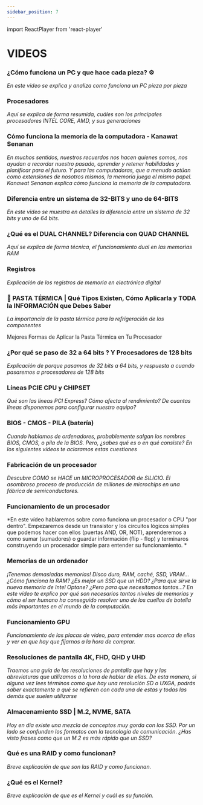 ```yaml
---
sidebar_position: 7
---
```

import ReactPlayer from 'react-player'

# VIDEOS

### ¿Cómo funciona un PC y que hace cada pieza? ⚙️
*En este video se explica y analiza como funciona un PC pieza por pieza*

<ReactPlayer playing={false} controls url='https://youtu.be/0zkX6nlpiSk?si=WfFnCuuHK1ndp7u9' />

### Procesadores
*Aquí se explica de forma resumida, cuáles son los principales procesadores INTEL CORE, AMD, y sus generaciones*

<ReactPlayer playing={false} controls url='https://www.youtube.com/watch?v=VDkIRD_CA6s' />

### Cómo funciona la memoria de la computadora - Kanawat Senanan
*En muchos sentidos, nuestros recuerdos nos hacen quienes somos, nos ayudan a recordar nuestro pasado, aprender y retener
habilidades y planificar para el futuro. Y para las computadoras, que a menudo actúan como extensiones de nosotros mismos,
la memoria juega el mismo papel. Kanawat Senanan explica cómo funciona la memoria de la computadora.*

<ReactPlayer playing={false} controls url='https://youtu.be/Sq3OjI3tVIM?si=YK1h-ytYS18299H_' />

### Diferencia entre un sistema de 32-BITS y uno de 64-BITS
*En este video se muestra en detalles la diferencia entre un sistema de 32 bits y uno de 64 bits.*

<ReactPlayer playing={false} controls url='https://youtu.be/a4iJs-rJHLY?si=VdpkR1uDm6SveIaR' />

### ¿Qué es el DUAL CHANNEL? Diferencia con QUAD CHANNEL
*Aquí se explica de forma técnica, el funcionamiento dual en las memorias RAM*

<ReactPlayer playing={false} controls url='https://youtu.be/j7Jvys3ApOQ?si=55gJtZqVEeBNhQAs' />

### Registros
*Explicación de los registros de memoria en electrónica digital*

<ReactPlayer playing={false} controls url='https://youtu.be/Kaq59Z9Z7Us?si=NbGhLIybqGC2FU5A' />

### 💉 PASTA TÉRMICA | Qué Tipos Existen, Cómo Aplicarla y TODA la INFORMACIÓN que Debes Saber
*La importancia de la pasta térmica para la refrigeración de los componentes*

<ReactPlayer playing={false} controls url='https://youtu.be/BXDmsIsHhIM?si=RffRPp8U68bgkDAu' />

Mejores Formas de Aplicar la Pasta Térmica en Tu Procesador

<ReactPlayer playing={false} controls url='https://www.youtube.com/shorts/WcDu2vvgHBg' />

### ¿Por qué se paso de 32 a 64 bits ? Y Procesadores de 128 bits
*Explicación de porque pasamos de 32 bits a 64 bits, y respuesta a cuando pasaremos a procesadores de 128 bits*

<ReactPlayer playing={false} vcontrols url='https://youtu.be/XFkGvWzbMgA?si=PmENu-I1sF5jsypD' />

### Líneas PCIE CPU y CHIPSET
*Qué son las líneas PCI Express? Cómo afecta al rendimiento? De cuantas líneas disponemos para configurar nuestro equipo?*

<ReactPlayer playing={false} controls url='https://youtu.be/3psOTJt8Sgg?si=id9Z60JhfznJ1Wtj' />

### BIOS - CMOS - PILA (batería)
*Cuando hablamos de ordenadores, probablemente salgan los nombres BIOS, CMOS, o pila de la BIOS. Pero, ¿sabes qué es o en qué consiste? En los siguientes vídeos te aclaramos estas cuestiones*

<ReactPlayer playing={false} controls url='https://youtu.be/EwGnn-xBUuI?si=lqVtWM7SxP2_A98N' />

<ReactPlayer playing={false} controls url='https://youtu.be/Sf5QunkuU64?si=nW0Yoela0PCaFbqb' />

### Fabricación de un procesador
*Descubre COMO se HACE un MICROPROCESADOR de SILICIO. El asombroso proceso de producción de millones de microchips en una fábrica de semiconductores.*

<ReactPlayer playing={false} controls url='https://www.youtube.com/watch?v=9SPMP5XolHA' />

### Funcionamiento de un procesador
*En este vídeo hablaremos sobre como funciona un procesador o CPU "por dentro". Empezaremos desde un transistor y los circuitos lógicos simples que podemos hacer con ellos (puertas AND, OR, NOT), aprenderemos a como sumar (sumadores) o guardar información (flip - flop) y terminaros construyendo un procesador simple para entender su funcionamiento. *

<ReactPlayer playing={false} controls url='https://www.youtube.com/watch?v=-ZTekGoR8uQ' />

### Memorias de un ordenador
*¡Tenemos demasiadas memorias! Disco duro, RAM, caché, SSD, VRAM... ¿Cómo funciona la RAM? ¿Es mejor un SSD que un HDD? ¿Para que sirve la nueva memoria de Intel Optane? ¿Pero para que necesitamos tantas...? En este vídeo te explico por qué son necesarios tantos niveles de memorias y cómo el ser humano ha conseguido resolver uno de los cuellos de botella más importantes en el mundo de la computación.*

<ReactPlayer playing={false} controls url='https://youtu.be/IwUq0RiUank?si=fFdWgxfBWMVeT8GF' />

### Funcionamiento GPU
*Funcionamiento de las placas de video, para entender mas acerca de ellas y ver en que hay que fijarnos a la hora de comprar.*

<ReactPlayer playing={false} controls url='https://youtu.be/KWY3OVmPo1M?si=aOsg7Mbg3MjHgmqz' />

### Resoluciones de pantalla 4K, FHD, QHD y UHD
*Traemos una guía de las resoluciones de pantalla que hay y las abreviaturas que utilizamos a la hora de hablar de ellas. De esta manera, si alguna vez lees términos como que hay una resolución SD o UXGA, podrás saber exactamente a qué se refieren con cada una de estas y todas las demás que suelen utilizarse*

<ReactPlayer playing={false} controls url='https://youtu.be/Ja46tJ3-et4?si=oiP2BacwKpbn3E8P' />

### Almacenamiento SSD | M.2, NVME, SATA
*Hoy en día existe una mezcla de conceptos muy gorda con los SSD. Por un lado se confunden los formatos con la tecnología de comunicación. ¿Has visto frases como que un M.2 es más rápido que un SSD?*

<ReactPlayer playing={false} controls url='https://youtu.be/fjbVzGCuzYM?si=UBqzsFPGI03c27iq' />

### Qué es una RAID y como funcionan?
*Breve explicación de que son las RAID y como funcionan.*

<ReactPlayer playing={false} controls url='https://www.youtube.com/watch?v=d-q8BZ3qV1o' />


### ¿Qué es el Kernel?
*Breve explicación de que es el Kernel y cuál es su función.*

<ReactPlayer playing={false} controls url='https://www.youtube.com/watch?v=DxiFVmdaqbo' />

